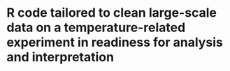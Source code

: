 # R code tailored to clean large-scale data on a temperature-related experiment in readiness for analysis and interpretation
